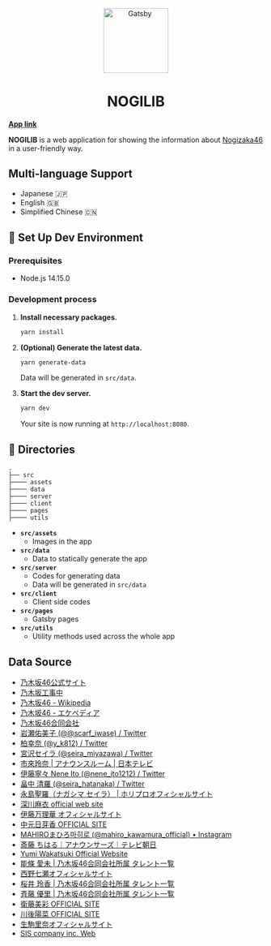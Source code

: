 <p align="center">
  <a href="https://shawnrivers.github.io/nogilib/discography">
    <img alt="Gatsby" src="https://raw.githubusercontent.com/shawnrivers/nogilib/master/src/assets/images/favicon-512.png" width="128" />
  </a>
</p>
<h1 align="center">
  NOGILIB
</h1>

**[App link](https://shawnrivers.github.io/nogilib/discography)**

**NOGILIB** is a web application for showing the information about [Nogizaka46](http://www.nogizaka46.com/) in a user-friendly way.

## Multi-language Support

- Japanese 🇯🇵
- English 🇬🇧
- Simplified Chinese 🇨🇳

## 🚀 Set Up Dev Environment

### Prerequisites

- Node.js 14.15.0

### Development process

1.  **Install necessary packages.**

    ```sh
    yarn install
    ```

2.  **(Optional) Generate the latest data.**

    ```sh
    yarn generate-data
    ```

    Data will be generated in `src/data`.

3.  **Start the dev server.**

    ```sh
    yarn dev
    ```

    Your site is now running at `http://localhost:8080`.

## 🧐 Directories

    .
    ├── src
    ├──── assets
    ├──── data
    ├──── server
    ├──── client
    ├──── pages
    ├──── utils

- **`src/assets`**
  - Images in the app
- **`src/data`**
  - Data to statically generate the app
- **`src/server`**
  - Codes for generating data
  - Data will be generated in `src/data`
- **`src/client`**
  - Client side codes
- **`src/pages`**
  - Gatsby pages
- **`src/utils`**
  - Utility methods used across the whole app

## Data Source

- [乃木坂46公式サイト](https://www.nogizaka46.com/)
- [乃木坂工事中](https://tv-aichi.co.jp/nogi-kou/)
- [乃木坂46 - Wikipedia](https://ja.wikipedia.org/wiki/乃木坂46)
- [乃木坂46 - エケペディア](https://48pedia.org/乃木坂46)
- [乃木坂46合同会社](https://n46llc.com/)
- [岩瀬佑美子 (@@scarf_iwase) / Twitter](https://twitter.com/scarf_iwase/)
- [柏幸奈 (@y_k812) / Twitter](https://twitter.com/y_k812/)
- [宮沢セイラ (@seira_miyazawa) / Twitter](https://twitter.com/seira_miyazawa/)
- [市來玲奈 | アナウンスルーム | 日本テレビ](http://www.ntv.co.jp/announcer/profile/r_ichiki.html)
- [伊藤寧々 Nene Ito (@nene_ito1212) / Twitter](https://twitter.com/nene_ito1212)
- [畠中 清羅 (@seira_hatanaka) / Twitter](https://twitter.com/seira_hatanaka)
- [永島聖羅（ナガシマ セイラ） | ホリプロオフィシャルサイト](https://www.horipro.co.jp/nagashimaseira/)
- [深川麻衣 official web site](https://fukagawamai.com/)
- [伊藤万理華 オフィシャルサイト](https://itomarika.com/)
- [中元日芽香 OFFICIAL SITE](https://nakamotohimeka.com/)
- [MAHIROまひろ마히로 (@mahiro_kawamura_official) • Instagram](https://www.instagram.com/mahiro_kawamura_official/)
- [斎藤 ちはる｜アナウンサーズ｜テレビ朝日](https://www.tv-asahi.co.jp/announcer/personal/women/saito/)
- [Yumi Wakatsuki Official Website](https://yumiwakatsuki.com/)
- [能條 愛未 | 乃木坂46合同会社所属 タレント一覧](https://n46llc.com/s/m00/artist/8)
- [西野七瀬オフィシャルサイト](https://nishinonanase.com/)
- [桜井 玲香 | 乃木坂46合同会社所属 タレント一覧](https://n46llc.com/s/m00/artist/11)
- [斉藤 優里 | 乃木坂46合同会社所属 タレント一覧](https://n46llc.com/s/m00/artist/4)
- [衛藤美彩 OFFICIAL SITE](https://etomisa.jp/)
- [川後陽菜 OFFICIAL SITE](https://kawagopro.com/)
- [生駒里奈オフィシャルサイト](https://ikomarina.com/)
- [SIS company inc. Web](http://www.siscompany.com/02manage/49inoue/)
